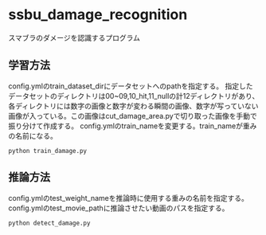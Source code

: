 # ssbu_damage_recognition
スマブラのダメージを認識するプログラム

## 学習方法
config.ymlのtrain_dataset_dirにデータセットへのpathを指定する。
指定したデータセットのディレクトリは00~09,10_hit,11_nullの計12ディレクトリがあり、各ディレクトリには数字の画像と数字が変わる瞬間の画像、数字が写っていない画像が入っている。この画像はcut_damage_area.pyで切り取った画像を手動で振り分けて作成する。
config.ymlのtrain_nameを変更する。train_nameが重みの名前になる。
```
python train_damage.py
```

## 推論方法
config.ymlのtest_weight_nameを推論時に使用する重みの名前を指定する。
config.ymlのtest_movie_pathに推論させたい動画のパスを指定する。
```
python detect_damage.py
```

